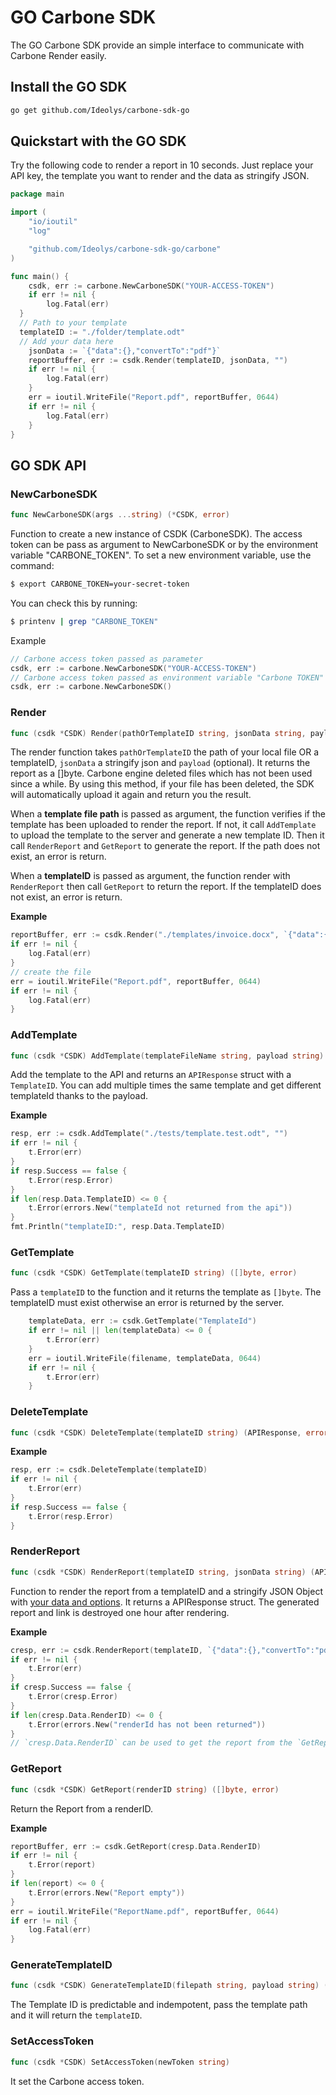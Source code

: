 # GO Carbone SDK

The GO Carbone SDK provide an simple interface to communicate with Carbone Render easily.

## Install the GO SDK

```sh
go get github.com/Ideolys/carbone-sdk-go
```

## Quickstart with the GO SDK

Try the following code to render a report in 10 seconds. Just replace your API key, the template you want to render and the data as stringify JSON.

```go
package main

import (
	"io/ioutil"
	"log"

	"github.com/Ideolys/carbone-sdk-go/carbone"
)

func main() {
	csdk, err := carbone.NewCarboneSDK("YOUR-ACCESS-TOKEN")
	if err != nil {
		log.Fatal(err)
  }
  // Path to your template
  templateID := "./folder/template.odt"
  // Add your data here
	jsonData := `{"data":{},"convertTo":"pdf"}`
	reportBuffer, err := csdk.Render(templateID, jsonData, "")
	if err != nil {
		log.Fatal(err)
	}
	err = ioutil.WriteFile("Report.pdf", reportBuffer, 0644)
	if err != nil {
		log.Fatal(err)
	}
}

```

## GO SDK API

### NewCarboneSDK
```go
func NewCarboneSDK(args ...string) (*CSDK, error)
```
Function to create a new instance of CSDK (CarboneSDK).
The access token can be pass as argument to NewCarboneSDK or by the environment variable "CARBONE_TOKEN".
To set a new environment variable, use the command:
```bash
$ export CARBONE_TOKEN=your-secret-token
```
You can check this by running:
```bash
$ printenv | grep "CARBONE_TOKEN"
```
Example
```go
// Carbone access token passed as parameter
csdk, err := carbone.NewCarboneSDK("YOUR-ACCESS-TOKEN")
// Carbone access token passed as environment variable "Carbone TOKEN"
csdk, err := carbone.NewCarboneSDK()
```
### Render
```go
func (csdk *CSDK) Render(pathOrTemplateID string, jsonData string, payload string) ([]byte, error)
```
The render function takes `pathOrTemplateID` the path of your local file OR a templateID, `jsonData` a stringify json and `payload` (optional). It returns the report as a []byte. Carbone engine deleted files which has not been used since a while. By using this method, if your file has been deleted, the SDK will automatically upload it again and return you the result.

When a **template file path** is passed as argument, the function verifies if the template has been uploaded to render the report. If not, it call `AddTemplate` to upload the template to the server and generate a new template ID. Then it call `RenderReport` and `GetReport` to generate the report. If the path does not exist, an error is return.

When a **templateID** is passed as argument, the function render with `RenderReport` then call `GetReport` to return the report. If the templateID does not exist, an error is return.

**Example**
```go
reportBuffer, err := csdk.Render("./templates/invoice.docx", `{"data":{"nane":"eric"},"convertTo":"pdf"}`, "")
if err != nil {
	log.Fatal(err)
}
// create the file
err = ioutil.WriteFile("Report.pdf", reportBuffer, 0644)
if err != nil {
	log.Fatal(err)
}
```


### AddTemplate
```go
func (csdk *CSDK) AddTemplate(templateFileName string, payload string) (APIResponse, error)
```
Add the template to the API and returns an `APIResponse` struct with a `TemplateID`.
You can add multiple times the same template and get different templateId thanks to the payload.

**Example**
```go
resp, err := csdk.AddTemplate("./tests/template.test.odt", "")
if err != nil {
	t.Error(err)
}
if resp.Success == false {
	t.Error(resp.Error)
}
if len(resp.Data.TemplateID) <= 0 {
	t.Error(errors.New("templateId not returned from the api"))
}
fmt.Println("templateID:", resp.Data.TemplateID)
```

### GetTemplate
```go
func (csdk *CSDK) GetTemplate(templateID string) ([]byte, error)
```

Pass a `templateID` to the function and it returns the template as `[]byte`. The templateID must exist otherwise an error is returned by the server.

```go
	templateData, err := csdk.GetTemplate("TemplateId")
	if err != nil || len(templateData) <= 0 {
		t.Error(err)
	}
	err = ioutil.WriteFile(filename, templateData, 0644)
	if err != nil {
		t.Error(err)
	}
```

### DeleteTemplate
```go
func (csdk *CSDK) DeleteTemplate(templateID string) (APIResponse, error)
```
**Example**
```go
resp, err := csdk.DeleteTemplate(templateID)
if err != nil {
	t.Error(err)
}
if resp.Success == false {
	t.Error(resp.Error)
}
```

### RenderReport
```go
func (csdk *CSDK) RenderReport(templateID string, jsonData string) (APIResponse, error)
```
Function to render the report from a templateID and a stringify JSON Object with [your data and options](https://carbone.io/api-reference.html#rendering-a-report). It returns a APIResponse struct. The generated report and link is destroyed one hour after rendering.


**Example**
```go
cresp, err := csdk.RenderReport(templateID, `{"data":{},"convertTo":"pdf"}`)
if err != nil {
	t.Error(err)
}
if cresp.Success == false {
	t.Error(cresp.Error)
}
if len(cresp.Data.RenderID) <= 0 {
	t.Error(errors.New("renderId has not been returned"))
}
// `cresp.Data.RenderID` can be used to get the report from the `GetReport` function
```

### GetReport
```go
func (csdk *CSDK) GetReport(renderID string) ([]byte, error)
```
Return the Report from a renderID.

**Example**
```go
reportBuffer, err := csdk.GetReport(cresp.Data.RenderID)
if err != nil {
	t.Error(report)
}
if len(report) <= 0 {
	t.Error(errors.New("Report empty"))
}
err = ioutil.WriteFile("ReportName.pdf", reportBuffer, 0644)
if err != nil {
	log.Fatal(err)
}

```
### GenerateTemplateID
```go
func (csdk *CSDK) GenerateTemplateID(filepath string, payload string) (string, error)
```
The Template ID is predictable and indempotent, pass the template path and it will return the `templateID`.

### SetAccessToken
```go
func (csdk *CSDK) SetAccessToken(newToken string)
```
It set the Carbone access token.
